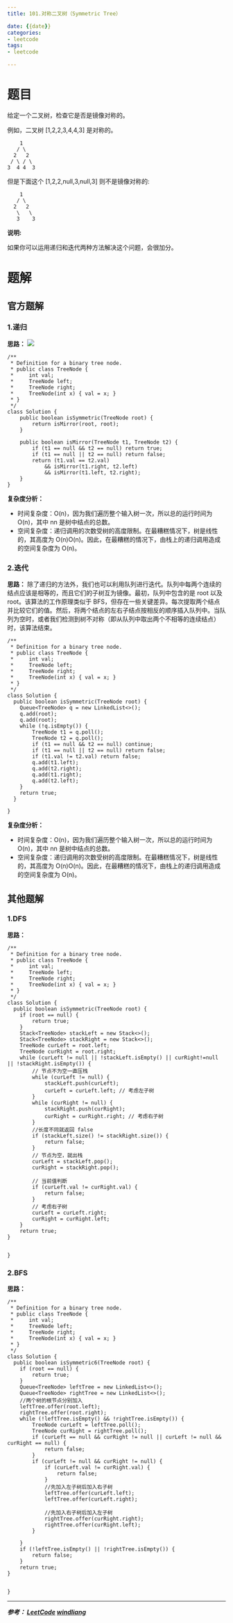 ```yaml
---
title: 101.对称二叉树（Symmetric Tree）

date: {{date}}
categories:
- leetcode
tags:
- leetcode

---
```

# 题目
给定一个二叉树，检查它是否是镜像对称的。

例如，二叉树 [1,2,2,3,4,4,3] 是对称的。
```
    1
   / \
  2   2
 / \ / \
3  4 4  3
```
但是下面这个 [1,2,2,null,3,null,3] 则不是镜像对称的:
```
    1
   / \
  2   2
   \   \
   3    3
```
**说明:**

如果你可以运用递归和迭代两种方法解决这个问题，会很加分。



# 题解

## 官方题解
### 1.递归
**思路：**
![](https://pic.leetcode-cn.com/2c9a13df75821ba472de5267470481e48386ffa658b3f91a8acca5abfa43625d-file_1555698500306)

```
/**
 * Definition for a binary tree node.
 * public class TreeNode {
 *     int val;
 *     TreeNode left;
 *     TreeNode right;
 *     TreeNode(int x) { val = x; }
 * }
 */
class Solution {
    public boolean isSymmetric(TreeNode root) {
        return isMirror(root, root);
    }

    public boolean isMirror(TreeNode t1, TreeNode t2) {
        if (t1 == null && t2 == null) return true;
        if (t1 == null || t2 == null) return false;
        return (t1.val == t2.val)
            && isMirror(t1.right, t2.left)
            && isMirror(t1.left, t2.right);
    }
}

```
**复杂度分析：**
- 时间复杂度：O(n)，因为我们遍历整个输入树一次，所以总的运行时间为 O(n)，其中 nn 是树中结点的总数。
- 空间复杂度：递归调用的次数受树的高度限制。在最糟糕情况下，树是线性的，其高度为 O(n)O(n)。因此，在最糟糕的情况下，由栈上的递归调用造成的空间复杂度为 O(n)。



### 2.迭代
**思路：**
除了递归的方法外，我们也可以利用队列进行迭代。队列中每两个连续的结点应该是相等的，而且它们的子树互为镜像。最初，队列中包含的是 root 以及 root。该算法的工作原理类似于 BFS，但存在一些关键差异。每次提取两个结点并比较它们的值。然后，将两个结点的左右子结点按相反的顺序插入队列中。当队列为空时，或者我们检测到树不对称（即从队列中取出两个不相等的连续结点）时，该算法结束。


```
/**
 * Definition for a binary tree node.
 * public class TreeNode {
 *     int val;
 *     TreeNode left;
 *     TreeNode right;
 *     TreeNode(int x) { val = x; }
 * }
 */
class Solution {
  public boolean isSymmetric(TreeNode root) {
    Queue<TreeNode> q = new LinkedList<>();
    q.add(root);
    q.add(root);
    while (!q.isEmpty()) {
        TreeNode t1 = q.poll();
        TreeNode t2 = q.poll();
        if (t1 == null && t2 == null) continue;
        if (t1 == null || t2 == null) return false;
        if (t1.val != t2.val) return false;
        q.add(t1.left);
        q.add(t2.right);
        q.add(t1.right);
        q.add(t2.left);
    }
    return true;
  }

}
```
**复杂度分析：**
- 时间复杂度：O(n)，因为我们遍历整个输入树一次，所以总的运行时间为 O(n)，其中 nn 是树中结点的总数。
- 空间复杂度：递归调用的次数受树的高度限制。在最糟糕情况下，树是线性的，其高度为 O(n)O(n)。因此，在最糟糕的情况下，由栈上的递归调用造成的空间复杂度为 O(n)。

## 其他题解
### 1.DFS
**思路：**

```
/**
 * Definition for a binary tree node.
 * public class TreeNode {
 *     int val;
 *     TreeNode left;
 *     TreeNode right;
 *     TreeNode(int x) { val = x; }
 * }
 */
class Solution {
  public boolean isSymmetric(TreeNode root) {
    if (root == null) {
        return true;
    }
    Stack<TreeNode> stackLeft = new Stack<>();
    Stack<TreeNode> stackRight = new Stack<>();
    TreeNode curLeft = root.left;
    TreeNode curRight = root.right;
    while (curLeft != null || !stackLeft.isEmpty() || curRight!=null || !stackRight.isEmpty()) {
        // 节点不为空一直压栈
        while (curLeft != null) {
            stackLeft.push(curLeft);
            curLeft = curLeft.left; // 考虑左子树
        }
        while (curRight != null) {
            stackRight.push(curRight);
            curRight = curRight.right; // 考虑右子树
        }
        //长度不同就返回 false
        if (stackLeft.size() != stackRight.size()) {
            return false;
        }
        // 节点为空，就出栈
        curLeft = stackLeft.pop();
        curRight = stackRight.pop();

        // 当前值判断
        if (curLeft.val != curRight.val) {
            return false;
        }
        // 考虑右子树
        curLeft = curLeft.right;
        curRight = curRight.left;
    }
    return true;
}


}
```

### 2.BFS
**思路：**

```
/**
 * Definition for a binary tree node.
 * public class TreeNode {
 *     int val;
 *     TreeNode left;
 *     TreeNode right;
 *     TreeNode(int x) { val = x; }
 * }
 */
class Solution {
  public boolean isSymmetric6(TreeNode root) {
    if (root == null) {
        return true;
    }
    Queue<TreeNode> leftTree = new LinkedList<>();
    Queue<TreeNode> rightTree = new LinkedList<>();
    //两个树的根节点分别加入
    leftTree.offer(root.left);
    rightTree.offer(root.right);
    while (!leftTree.isEmpty() && !rightTree.isEmpty()) {
        TreeNode curLeft = leftTree.poll();
        TreeNode curRight = rightTree.poll();
        if (curLeft == null && curRight != null || curLeft != null && curRight == null) {
            return false;
        }
        if (curLeft != null && curRight != null) {
            if (curLeft.val != curRight.val) {
                return false;
            }
            //先加入左子树后加入右子树
            leftTree.offer(curLeft.left);
            leftTree.offer(curLeft.right);

            //先加入右子树后加入左子树
            rightTree.offer(curRight.right);
            rightTree.offer(curRight.left);
        }

    }
    if (!leftTree.isEmpty() || !rightTree.isEmpty()) {
        return false;
    }
    return true;
}


}
```



---
***参考：
[LeetCode](https://leetcode-cn.com/problems/symmetric-tree/solution/dui-cheng-er-cha-shu-by-leetcode/)
[windliang](https://leetcode-cn.com/problems/symmetric-tree/solution/xiang-xi-tong-su-de-si-lu-fen-xi-duo-jie-fa-by--21/)***
